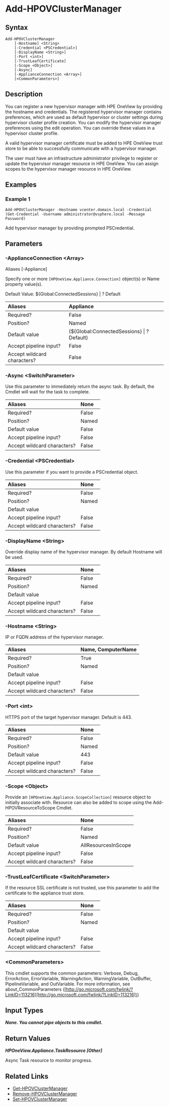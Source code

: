 ﻿---
description: Add new hypervisor manager.
---

# Add-HPOVClusterManager

## Syntax

```text
Add-HPOVClusterManager
    [-Hostname] <String>
    [-Credential <PSCredential>]
    [-DisplayName <String>]
    [-Port <int>]
    [-TrustLeafCertificate]
    [-Scope <Object>]
    [-Async]
    [-ApplianceConnection <Array>]
    [<CommonParameters>]
```

## Description

You can register a new hypervisor manager with HPE OneView by providing the hostname and credentials. The registered hypervisor manager contains preferences, which are used as default hypervisor or cluster settings during hypervisor cluster profile creation. You can modify the hypervisor manager preferences using the edit operation. You can override these values in a hypervisor cluster profile. 

A valid hypervisor manager certificate must be added to HPE OneView trust store to be able to successfully communicate with a hypervisor manager.

The user must have an infrastructure administrator privilege to register or update the hypervisor manager resource in HPE OneView. You can assign scopes to the hypervisor manager resource in HPE OneView.

## Examples

###  Example 1 

```text
Add-HPOVClusterManager -Hostname vcenter.domain.local -Credential (Get-Credential -Username administrator@vsphere.local -Message Password)

```

Add hypervisor manager by providing prompted PSCredential.

## Parameters

### -ApplianceConnection &lt;Array&gt;

Aliases [-Appliance]

Specify one or more `[HPOneView.Appliance.Connection]` object(s) or Name property value(s).

Default Value: ${Global:ConnectedSessions} | ? Default

| Aliases | Appliance |
| :--- | :--- |
| Required? | False |
| Position? | Named |
| Default value | (${Global:ConnectedSessions} &vert; ? Default) |
| Accept pipeline input? | False |
| Accept wildcard characters? | False |

### -Async &lt;SwitchParameter&gt;

Use this parameter to immediately return the async task.  By default, the Cmdlet will wait for the task to complete.

| Aliases | None |
| :--- | :--- |
| Required? | False |
| Position? | Named |
| Default value | False |
| Accept pipeline input? | False |
| Accept wildcard characters? | False |

### -Credential &lt;PSCredential&gt;

Use this parameter if you want to provide a PSCredential object.

| Aliases | None |
| :--- | :--- |
| Required? | False |
| Position? | Named |
| Default value |  |
| Accept pipeline input? | False |
| Accept wildcard characters? | False |

### -DisplayName &lt;String&gt;

Override display name of the hypervisor manager. By default Hostname will be used.

| Aliases | None |
| :--- | :--- |
| Required? | False |
| Position? | Named |
| Default value |  |
| Accept pipeline input? | False |
| Accept wildcard characters? | False |

### -Hostname &lt;String&gt;

IP or FQDN address of the hypervisor manager.

| Aliases | Name, ComputerName |
| :--- | :--- |
| Required? | True |
| Position? | Named |
| Default value |  |
| Accept pipeline input? | False |
| Accept wildcard characters? | False |

### -Port &lt;int&gt;

HTTPS port of the target hypervisor manager. Default is 443.

| Aliases | None |
| :--- | :--- |
| Required? | False |
| Position? | Named |
| Default value | 443 |
| Accept pipeline input? | False |
| Accept wildcard characters? | False |

### -Scope &lt;Object&gt;

Provide an `[HPOneView.Appliance.ScopeCollection]` resource object to initially associate with.  Resource can also be added to scope using the Add-HPOVResourceToScope Cmdlet.

| Aliases | None |
| :--- | :--- |
| Required? | False |
| Position? | Named |
| Default value | AllResourcesInScope |
| Accept pipeline input? | False |
| Accept wildcard characters? | False |

### -TrustLeafCertificate &lt;SwitchParameter&gt;

If the resource SSL certificate is not trusted, use this parameter to add the certificate to the appliance trust store.

| Aliases | None |
| :--- | :--- |
| Required? | False |
| Position? | Named |
| Default value |  |
| Accept pipeline input? | False |
| Accept wildcard characters? | False |

### &lt;CommonParameters&gt;

This cmdlet supports the common parameters: Verbose, Debug, ErrorAction, ErrorVariable, WarningAction, WarningVariable, OutBuffer, PipelineVariable, and OutVariable. For more information, see about\_CommonParameters \([http://go.microsoft.com/fwlink/?LinkID=113216](http://go.microsoft.com/fwlink/?LinkID=113216)\)

## Input Types

_**None.  You cannot pipe objects to this cmdlet.**_

## Return Values

_**HPOneView.Appliance.TaskResource [Other]**_

Async Task resource to monitor progress.


## Related Links

* [Get-HPOVClusterManager](get-hpovclustermanager.md)
* [Remove-HPOVClusterManager](remove-hpovclustermanager.md)
* [Set-HPOVClusterManager](set-hpovclustermanager.md)

